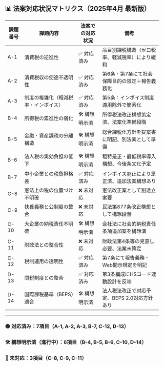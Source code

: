 ## 📊 法案対応状況マトリクス（2025年4月 最新版）

| 課題番号 | 課題内容 | 法案での対応状況 | 備考 |
|----------|----------|------------------|------|
| A-1 | 消費税の逆進性 | ✅ 対応済み | 品目別課税構造（ゼロ税率、軽減税率）により緩和 |
| A-2 | 消費税収の使途不透明性 | ✅ 対応済み | 第6条・第7条にて社会保障目的の限定＋報告義務化 |
| A-3 | 制度の複雑化（軽減税率・インボイス） | ✅ 対応済み | 第5条：インボイス制度適用除外で簡素化 |
| B-4 | 所得税の累進性の弱化 | 🛠 構想明示済 | 所得税法改正構想策定済、法案化準備段階 |
| B-5 | 金融・資産課税の分離構造 | 🛠 構想明示済 | 総合課税化方針を提案書に明記、別法案として準備 |
| B-6 | 法人税の実効負担の低下 | 🛠 構想明示済 | 租特是正・最低税率導入構想、今後条文化予定 |
| B-7 | 中小企業との税負担格差 | ✅ 対応済み | インボイス廃止により是正済、追加法案構想あり |
| C-8 | 憲法上の税の位置づけ不明確 | ❌ 未対応 | 憲法改正案として別途立案要 |
| C-9 | 扶養義務と公制度の整合 | ❌ 未対応 | 民法第877条改正構想として構想段階 |
| C-10 | 大企業の納税責任不明確 | 🛠 構想明示済 | 会社法に社会的納税責任条項追加案を構想済 |
| C-11 | 財政法との整合性 | ❌ 未対応 | 財政法第4条等の見直し必要、法案未策定 |
| C-12 | 税制運用の透明性 | ✅ 対応済み | 第7条にて報告義務・Web開示規定を明記 |
| D-13 | 関税制度との整合 | ✅ 対応済み | 第3条構成にHSコード連動設計を反映 |
| D-14 | 国際課税基準（BEPS）適合 | 🛠 構想明示済 | 法人税法改正で対応予定、BEPS 2.0対応方針あり |

---

### 🟢 対応済み：7項目（A-1, A-2, A-3, B-7, C-12, D-13）  
### 🛠 構想明示済（進行中）：6項目（B-4, B-5, B-6, C-10, D-14）  
### 🔴 未対応：3項目（C-8, C-9, C-11）

